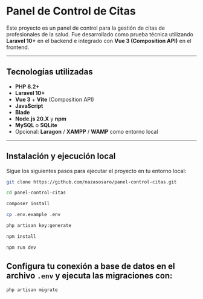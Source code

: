 # Panel de Control de Citas

Este proyecto es un panel de control para la gestión de citas de profesionales de la salud. Fue desarrollado como prueba técnica utilizando **Laravel 10+** en el backend e integrado con **Vue 3 (Composition API)** en el frontend.

---

## Tecnologías utilizadas

- **PHP 8.2+**
- **Laravel 10+**
- **Vue 3** + **Vite** (Composition API)
- **JavaScript**
- **Blade**
- **Node.js 20.X** y **npm**
- **MySQL** o **SQLite**
- Opcional: **Laragon** / **XAMPP** / **WAMP** como entorno local

---

## Instalación y ejecución local

Sigue los siguientes pasos para ejecutar el proyecto en tu entorno local:

```bash
git clone https://github.com/nazasosaro/panel-control-citas.git
```
```bash
cd panel-control-citas
```
```bash
composer install
```
```bash
cp .env.example .env
```
```bash
php artisan key:generate
```
```bash
npm install
```
```bash
npm run dev
```

## Configura tu conexión a base de datos en el archivo `.env` y ejecuta las migraciones con:

```bash
php artisan migrate
```